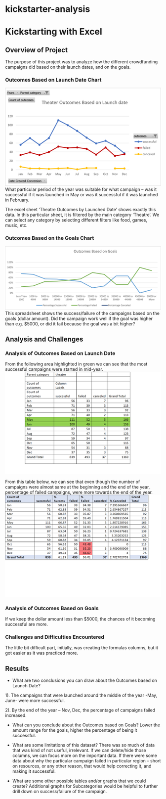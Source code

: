 # kickstarter-analysis

# Kickstarting with Excel

## Overview of Project

The purpose of this project was to analyze how the different crowdfunding campaigns did based on their launch dates, and on the goals.

### Outcomes Based on Launch Date Chart 
![Chart](./Theatre_Outcomes_vs_Launch.png)
What particular period of the year was suitable for what campaign – was it successful if it was launched in May or was it successful if it was launched in February.

The excel sheet ‘Theatre Outcomes by Launched Date’ shows exactly this data. In this particular sheet, it is filtered by the main category ‘Theatre’. We can select any category by selecting different filters like food, games, music, etc.


### Outcomes Based on the Goals Chart
![Chart](./Outcomes_vs_goals.png)
This spreadsheet shows the success/failure of the campaigns based on the goals (dollar amount). Did the campaign work well if the goal was higher than e.g. $5000, or did it fail because the goal was a bit higher?

## Analysis and Challenges

### Analysis of Outcomes Based on Launch Date

From the following area highlighted in green we can see that the most successful campaigns were started in mid-year.
![Chart](./Outcome_launched.png)

From this table below, we can see that even though the number of campaigns were almost same at the beginning and the end of the year, percentage of failed campaigns, were more towards the end of the year.		
![Chart](./outcome_lnch_pct.png)

### Analysis of Outcomes Based on Goals

If we keep the dollar amount less than $5000, the chances of it becoming successful are more.

### Challenges and Difficulties Encountered
The little bit difficult part, initially, was creating the formulas columns, but it got easier as it was practiced more. 


## Results

- What are two conclusions you can draw about the Outcomes based on Launch Date?

1). The campaigns that were launched around the middle of the year -May, June- were more successful.

2). By the end of the year – Nov, Dec, the percentage of campaigns failed increased.


- What can you conclude about the Outcomes based on Goals?
  Lower the amount range for the goals, higher the percentage of being it      successful.

- What are some limitations of this dataset?
There was so much of data that was kind of not useful, irrelevant. If we can delete/hide those columns, we can focus more on the important data.
If there were some data about why the particular campaign failed in particular region – short on resources, or any other reason, that would help correcting it, and making it successful.


- What are some other possible tables and/or graphs that we could create?
Additional graphs for Subcategories would be helpful to further drill down on success/failure of the campaign.

